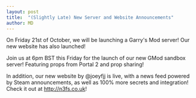 ```yaml
---
layout: post
title:  "(Slightly Late) New Server and Website Announcements"
author: MD
---
```


On Friday 21st of October, we will be launching a Garry's Mod server! Our new website has also launched!

<!--more-->

Join us at 6pm BST this Friday for the launch of our new GMod sandbox server! Featuring props from Portal 2 and prop sharing!

In addition, our new website by @joeyfjj is live, with a news feed powered by Steam announcements, as well as 100% more secrets and integration! Check it out at http://n3fs.co.uk!

